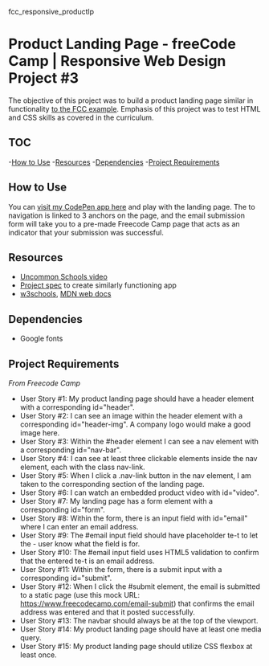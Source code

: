 fcc_responsive_productlp

# Product Landing Page - freeCode Camp | Responsive Web Design Project #3

The objective of this project was to build a product landing page similar in functionality [to the FCC example](https://codepen.io/freeCodeCamp/pen/eGeoxL). Emphasis of this project was to test HTML and CSS skills as covered in the curriculum.

## TOC
-[How to Use](#how-to-use)
-[Resources](#resources)
-[Dependencies](#dependencies)
-[Project Requirements](#project-requirements)

## How to Use
You can [visit my CodePen app here](https://codepen.io/ginamc/pen/bZKwMK) and play with the landing page. The to navigation is linked to 3 anchors on the page, and the email submission form will take you to a pre-made Freecode Camp page that acts as an indicator that your submission was successful.

## Resources
- [Uncommon Schools video](https://vimeo.com/224509065)
- [Project spec](https://codepen.io/freeCodeCamp/pen/eGeoxL) to create similarly functioning app
- [w3schools](https://www.w3schools.com/), [MDN web docs](https://developer.mozilla.org/en-US/docs/Learn/HTML/Forms/Styling_HTML_forms)

## Dependencies
- Google fonts

## Project Requirements

_From Freecode Camp_
- User Story #1: My product landing page should have a header element with a corresponding id="header".
- User Story #2: I can see an image within the header element with a corresponding id="header-img". A company logo would make a good image here.
- User Story #3: Within the #header element I can see a nav element with a corresponding id="nav-bar".
- User Story #4: I can see at least three clickable elements inside the nav element, each with the class nav-link.
- User Story #5: When I click a .nav-link button in the nav element, I am taken to the corresponding section of the landing page.
- User Story #6: I can watch an embedded product video with id="video".
- User Story #7: My landing page has a form element with a corresponding id="form".
- User Story #8: Within the form, there is an input field with id="email" where I can enter an email address.
- User Story #9: The #email input field should have placeholder te-t to let the - user know what the field is for.
- User Story #10: The #email input field uses HTML5 validation to confirm that the entered te-t is an email address.
- User Story #11: Within the form, there is a submit input with a corresponding id="submit".
- User Story #12: When I click the #submit element, the email is submitted to a static page (use this mock URL: https://www.freecodecamp.com/email-submit) that confirms the email address was entered and that it posted successfully.
- User Story #13: The navbar should always be at the top of the viewport.
- User Story #14: My product landing page should have at least one media query.
- User Story #15: My product landing page should utilize CSS flexbox at least once.
